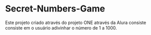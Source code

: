 # Secret-Numbers-Game

Este projeto criado através do projeto ONE através da Alura consiste consiste em o usuário adivinhar o número de 1 a 1000.
